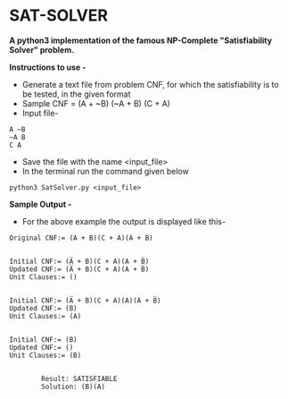 # SAT-SOLVER

<!-- - Author: Manas Vashistha -->

**A python3 implementation of the famous NP-Complete "Satisfiability Solver" problem.**

**Instructions to use -**

- Generate a text file from problem CNF, for which the satisfiability is to be tested, in the given format
- Sample CNF = (A + ~B) (~A + B) (C + A)
- Input file-
```
A ~B
~A B
C A
```

- Save the file with the name <input_file>
- In the terminal run the command given below
```
python3 SatSolver.py <input_file>
```

**Sample Output -**
- For the above example the output is displayed like this-
```
Original CNF:= (A̅ + B)(C + A)(A + B̅)


Initial CNF:= (A̅ + B)(C + A)(A + B̅)
Updated CNF:= (A̅ + B)(C + A)(A + B̅)
Unit Clauses:= ()


Initial CNF:= (A̅ + B)(C + A)(A)(A + B̅)
Updated CNF:= (B)
Unit Clauses:= (A)


Initial CNF:= (B)
Updated CNF:= ()
Unit Clauses:= (B)


        Result: SATISFIABLE
        Solution: (B)(A)
```
